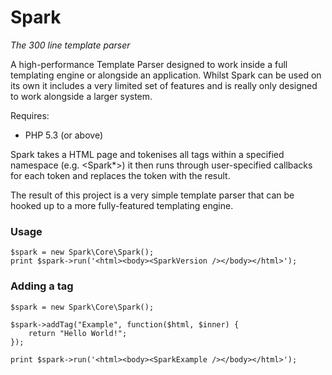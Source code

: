 Spark
=====
*The 300 line template parser*

A high-performance Template Parser designed to work inside a full templating engine or alongside an application.
Whilst Spark can be used on its own it includes a very limited set of features and is really only designed to work alongside a larger system.

Requires:
  - PHP 5.3 (or above)

Spark takes a HTML page and tokenises all tags within a specified namespace (e.g. <Spark*>) it then runs through user-specified callbacks for each token and replaces the token with the result.

The result of this project is a very simple template parser that can be hooked up to a more fully-featured templating engine.

### Usage
```
$spark = new Spark\Core\Spark();
print $spark->run('<html><body><SparkVersion /></body></html>');
```

### Adding a tag
```
$spark = new Spark\Core\Spark();

$spark->addTag("Example", function($html, $inner) {
    return "Hello World!";
});

print $spark->run('<html><body><SparkExample /></body></html>');
```